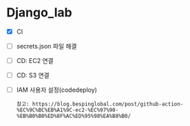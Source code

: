 # Django_lab
- [X] CI
- [ ] secrets.json 파일 해결
- [ ] CD: EC2 연결
- [ ] CD: S3 연결
- [ ] IAM 사용자 설정(codedeploy)

      참고: https://blog.bespinglobal.com/post/github-action-%EC%9C%BC%EB%A1%9C-ec2-%EC%97%90-%EB%B0%B0%ED%8F%AC%ED%95%98%EA%B8%B0/
